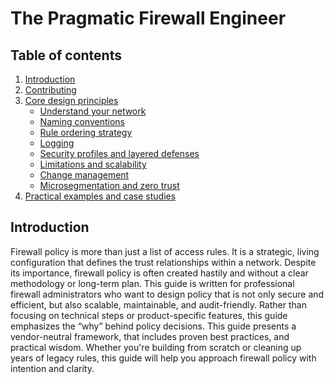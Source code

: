 # The Pragmatic Firewall Engineer

## Table of contents

1. [Introduction](#introduction)
2. [Contributing](/Contributing.md)
3. [Core design principles](#core-design-principles)
   - [Understand your network](#understand-your-network)
   - [Naming conventions](#naming-conventions)
   - [Rule ordering strategy](#rule-ordering-strategy)
   - [Logging](#logging)
   - [Security profiles and layered defenses](#security-profiles-and-layered-defenses)
   - [Limitations and scalability](#limitations-and-scalability)
   - [Change management](#change-management)
   - [Microsegmentation and zero trust](#microsegmentation-and-zero-trust)
4. [Practical examples and case studies](#practical-examples-and-case-studies)

## Introduction

Firewall policy is more than just a list of access rules. It is a strategic,
living configuration that defines the trust relationships within a network.
Despite its importance, firewall policy is often created hastily and without a
clear methodology or long-term plan. This guide is written for professional
firewall administrators who want to design policy that is not only secure and
efficient, but also scalable, maintainable, and audit-friendly. Rather than
focusing on technical steps or product-specific features, this guide emphasizes
the “why” behind policy decisions. This guide presents a vendor-neutral
framework, that includes proven best practices, and practical wisdom. Whether
you're building from scratch or cleaning up years of legacy rules, this guide
will help you approach firewall policy with intention and clarity.
